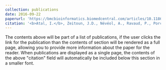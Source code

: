 ```yaml
---
collection: publications
date: 2016-09-22 
paperurl: 'https://bmcbioinformatics.biomedcentral.com/articles/10.1186/s12859-016-1247-7'
citation: '<b>Atal, I.</b>, Zeitoun, J.D., Névéol, A., Ravaud, P., Porcher, R., Trinquart, L. (2016) Automatic classification of registered clinical trials towards the Global Burden of Diseases taxonomy of diseases and injuries. <i>BMC Bioinformatics</i> 17(392). doi: 10.1186/s12859-016-1247-7.'
---
```


The contents above will be part of a list of publications, if the user clicks the link for the publication than the contents of section will be rendered as a full page, allowing you to provide more information about the paper for the reader. When publications are displayed as a single page, the contents of the above "citation" field will automatically be included below this section in a smaller font.
